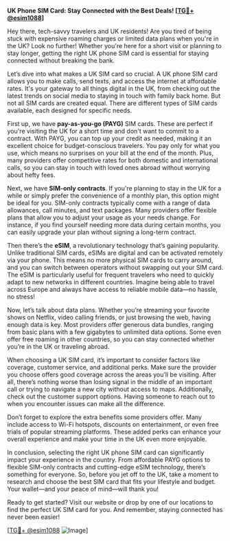 **UK Phone SIM Card: Stay Connected with the Best Deals! [[TG💪+ @esim1088](https://t.me/s/esim1088)]**

Hey there, tech-savvy travelers and UK residents! Are you tired of being stuck with expensive roaming charges or limited data plans when you're in the UK? Look no further! Whether you're here for a short visit or planning to stay longer, getting the right UK phone SIM card is essential for staying connected without breaking the bank.

Let’s dive into what makes a UK SIM card so crucial. A UK phone SIM card allows you to make calls, send texts, and access the internet at affordable rates. It's your gateway to all things digital in the UK, from checking out the latest trends on social media to staying in touch with family back home. But not all SIM cards are created equal. There are different types of SIM cards available, each designed for specific needs.

First up, we have **pay-as-you-go (PAYG)** SIM cards. These are perfect if you're visiting the UK for a short time and don't want to commit to a contract. With PAYG, you can top up your credit as needed, making it an excellent choice for budget-conscious travelers. You pay only for what you use, which means no surprises on your bill at the end of the month. Plus, many providers offer competitive rates for both domestic and international calls, so you can stay in touch with loved ones abroad without worrying about hefty fees.

Next, we have **SIM-only contracts**. If you're planning to stay in the UK for a while or simply prefer the convenience of a monthly plan, this option might be ideal for you. SIM-only contracts typically come with a range of data allowances, call minutes, and text packages. Many providers offer flexible plans that allow you to adjust your usage as your needs change. For instance, if you find yourself needing more data during certain months, you can easily upgrade your plan without signing a long-term contract.

Then there’s the **eSIM**, a revolutionary technology that’s gaining popularity. Unlike traditional SIM cards, eSIMs are digital and can be activated remotely via your phone. This means no more physical SIM cards to carry around, and you can switch between operators without swapping out your SIM card. The eSIM is particularly useful for frequent travelers who need to quickly adapt to new networks in different countries. Imagine being able to travel across Europe and always have access to reliable mobile data—no hassle, no stress!

Now, let’s talk about data plans. Whether you’re streaming your favorite shows on Netflix, video calling friends, or just browsing the web, having enough data is key. Most providers offer generous data bundles, ranging from basic plans with a few gigabytes to unlimited data options. Some even offer free roaming in other countries, so you can stay connected whether you’re in the UK or traveling abroad.

When choosing a UK SIM card, it’s important to consider factors like coverage, customer service, and additional perks. Make sure the provider you choose offers good coverage across the areas you’ll be visiting. After all, there’s nothing worse than losing signal in the middle of an important call or trying to navigate a new city without access to maps. Additionally, check out the customer support options. Having someone to reach out to when you encounter issues can make all the difference.

Don’t forget to explore the extra benefits some providers offer. Many include access to Wi-Fi hotspots, discounts on entertainment, or even free trials of popular streaming platforms. These added perks can enhance your overall experience and make your time in the UK even more enjoyable.

In conclusion, selecting the right UK phone SIM card can significantly impact your experience in the country. From affordable PAYG options to flexible SIM-only contracts and cutting-edge eSIM technology, there’s something for everyone. So, before you jet off to the UK, take a moment to research and choose the best SIM card that fits your lifestyle and budget. Your wallet—and your peace of mind—will thank you!

Ready to get started? Visit our website or drop by one of our locations to find the perfect UK SIM card for you. And remember, staying connected has never been easier! 

[[TG💪+ @esim1088](https://t.me/s/esim1088) ![Image](https://i.postimg.cc/Y0z9fWf4/image.png)]
